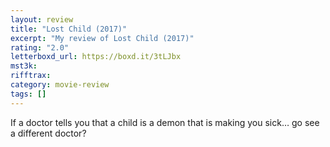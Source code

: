 ```yaml
---
layout: review
title: "Lost Child (2017)"
excerpt: "My review of Lost Child (2017)"
rating: "2.0"
letterboxd_url: https://boxd.it/3tLJbx
mst3k:
rifftrax:
category: movie-review
tags: []
---
```


If a doctor tells you that a child is a demon that is making you sick… go see a different doctor?
